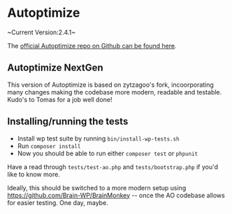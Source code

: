 Autoptimize
===========

~Current Version:2.4.1~

The [official Autoptimize repo on Github can be found here](https://github.com/futtta/autoptimize/).

## Autoptimize NextGen
This version of Autoptimize is based on zytzagoo's fork, incoorporating many changes making the codebase more modern, readable and testable. Kudo's to Tomas for a job well done!

## Installing/running the tests
* Install wp test suite by running `bin/install-wp-tests.sh`
* Run `composer install`
* Now you should be able to run either `composer test` or `phpunit`

Have a read through `tests/test-ao.php` and `tests/bootstrap.php` if you'd like to know more.

Ideally, this should be switched to a more modern setup using https://github.com/Brain-WP/BrainMonkey -- once the AO codebase allows for easier testing. One day, maybe.
